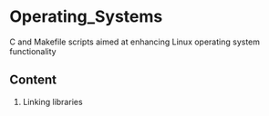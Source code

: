 # Operating_Systems
C and Makefile scripts aimed at enhancing Linux operating system functionality

## Content

1. Linking libraries
